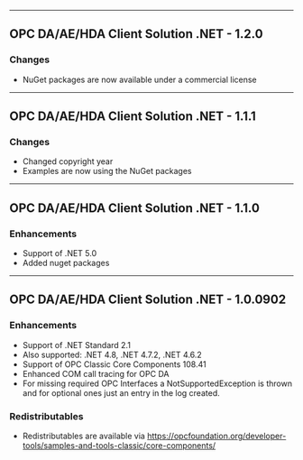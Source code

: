 -------------------------------------------------------------------------------------------------------------
## OPC DA/AE/HDA Client Solution .NET - 1.2.0

###	Changes
- NuGet packages are now available under a commercial license

-------------------------------------------------------------------------------------------------------------
## OPC DA/AE/HDA Client Solution .NET - 1.1.1

###	Changes
- Changed copyright year
- Examples are now using the NuGet packages

-------------------------------------------------------------------------------------------------------------
## OPC DA/AE/HDA Client Solution .NET - 1.1.0

###	Enhancements
- Support of .NET 5.0
- Added nuget packages

-------------------------------------------------------------------------------------------------------------
## OPC DA/AE/HDA Client Solution .NET - 1.0.0902

###	Enhancements
- Support of .NET Standard 2.1
- Also supported: .NET 4.8, .NET 4.7.2, .NET 4.6.2
- Support of OPC Classic Core Components 108.41
- Enhanced COM call tracing for OPC DA 
- For missing required OPC Interfaces a NotSupportedException is thrown and for optional ones just an entry in the log created.

###	Redistributables
- Redistributables are available via https://opcfoundation.org/developer-tools/samples-and-tools-classic/core-components/


